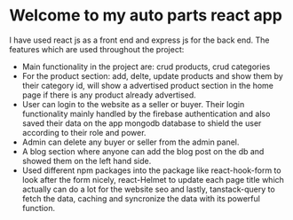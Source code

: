 # Welcome to my auto parts react app
I have used react js as a front end and express js for the back end. The features which are used throughout the project:
* Main functionality in the project are: crud products, crud categories
* For the product section: add, delte, update products and show them by their category id, will show a advertised product section in the home page if there is any product already advertised.
* User can login to the website as a seller or buyer. Their login functionality mainly handled by the firebase authentication and also saved their data on the app mongodb database to shield the user according to their role and power.
* Admin can delete any buyer or seller from the admin panel.
* A blog section where anyone can add the blog post on the db and showed them on the left hand side.
* Used different npm packages into the package like react-hook-form to look after the form nicely, react-Helmet to update each page title which actually can do a lot for the website seo and lastly, tanstack-query to fetch the data, caching and syncronize the data with its powerful function.